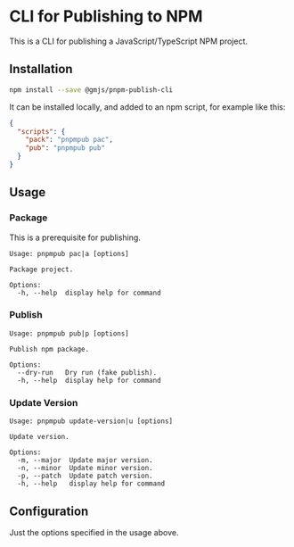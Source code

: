 # CLI for Publishing to NPM

This is a CLI for publishing a JavaScript/TypeScript NPM project.

## Installation

```bash
npm install --save @gmjs/pnpm-publish-cli
```

It can be installed locally, and added to an npm script, for example like this:

```json
{
  "scripts": {
    "pack": "pnpmpub pac",
    "pub": "pnpmpub pub"
  }
}
```

## Usage

### Package

This is a prerequisite for publishing.

```
Usage: pnpmpub pac|a [options]

Package project.

Options:
  -h, --help  display help for command
```

### Publish

```
Usage: pnpmpub pub|p [options]

Publish npm package.

Options:
  --dry-run   Dry run (fake publish).
  -h, --help  display help for command
```

### Update Version

```
Usage: pnpmpub update-version|u [options]

Update version.

Options:
  -m, --major  Update major version.
  -n, --minor  Update minor version.
  -p, --patch  Update patch version.
  -h, --help   display help for command
```

## Configuration

Just the options specified in the usage above.
